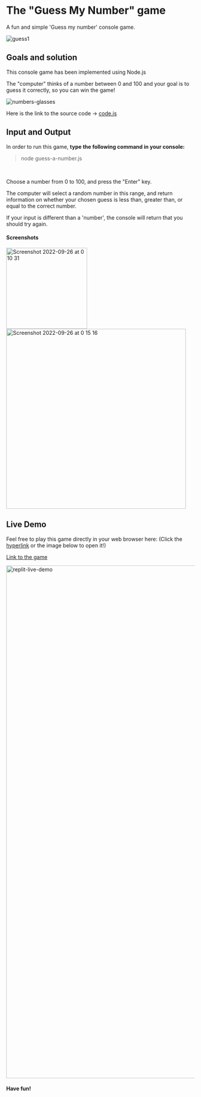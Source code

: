 # The "Guess My Number" game
A fun and simple 'Guess my number' console game.

![guess1](https://user-images.githubusercontent.com/110429874/192167854-67f007a3-1bcc-4975-96af-2a40e34fa945.jpg)

## Goals and solution
This console game has been implemented using Node.js

The "computer" thinks of a number between 0 and 100 and your goal is to guess it correctly, so you can win the game!

![numbers-glasses](https://user-images.githubusercontent.com/110429874/192167872-1c0ff95f-c779-42c8-a241-a8272897406c.jpg)


Here is the link to the source code -> [code.js](https://github.com/danielzlatanov/figure-out-my-number/blob/5d976a81e0e5219764440c2389699c63c92c8b11/guess-a-number.js)

## Input and Output

In order to run this game, **type the following command in your console:**
>node guess-a-number.js
<br>

Choose a number from 0 to 100, and press the "Enter" key.

The computer will select a random number in this range, and return information on whether your chosen guess is less than, greater than, or equal to the correct number.

If your input is different than a 'number', the console will return that you should try again.

#### Screenshots

<img width="216" alt="Screenshot 2022-09-26 at 0 10 31" src="https://user-images.githubusercontent.com/110429874/192165821-b546dfcf-bcf7-4ee8-accd-deff52e8a86b.png">
<img width="480" alt="Screenshot 2022-09-26 at 0 15 16" src="https://user-images.githubusercontent.com/110429874/192165998-02134d8b-dfdb-4efa-a676-439a5f88e02a.png">

## Live Demo

Feel free to play this game directly in your web browser here: (Click the [hyperlink](https://replit.com/@danielzlatanov/Guess-A-Number#guess-a-number.js) or the image below to open it!)

[Link to the game](https://replit.com/@danielzlatanov/Guess-A-Number#guess-a-number.js)

<a href="https://replit.com/@danielzlatanov/Guess-A-Number#guess-a-number.js">
<img width="1367" alt="replit-live-demo" src="https://user-images.githubusercontent.com/110429874/192169184-71cc00d1-d7a2-4278-a6b9-d74bcf0cf7f1.png">
</a>

#### Have fun!
